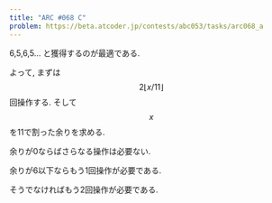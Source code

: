 ```yaml
---
title: "ARC #068 C"
problem: https://beta.atcoder.jp/contests/abc053/tasks/arc068_a
---
```

6,5,6,5... と獲得するのが最適である.

よって, まずは $$ 2\lfloor x/11 \rfloor $$ 回操作する. そして $$ x $$ を11で割った余りを求める.

余りが0ならばさらなる操作は必要ない.

余りが6以下ならもう1回操作が必要である.

そうでなければもう2回操作が必要である.
